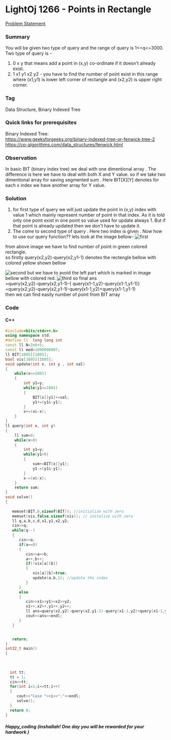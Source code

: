 # LightOj 1266 - Points in Rectangle
[Problem Statement](http://lightoj.com/volume_showproblem.php?problem=1266)  
### Summary
You will be given two type of query and the range of query is 1<=q<=3000. Two type of query is -
1. 0 x y  that means add a point in (x,y) co-ordinate if it doesn't already exist.
2. 1 x1 y1 x2 y2 - you have to find the number of point exist in this range where     (x1,y1) is lower left corner of rectangle and (x2,y2) is upper right corner. 

### Tag
Data Structure, Binary Indexed Tree
### Quick links for prerequisites
Binary Indexed Tree:  
https://www.geeksforgeeks.org/binary-indexed-tree-or-fenwick-tree-2
https://cp-algorithms.com/data_structures/fenwick.html
### Observation 
In basic BIT (binary index tree) we deal with one dimentional array . The difference is here we have to deal with both X and Y value. so if we take two dimentional array for saving segmented sum . Here BIT[X][Y] denotes for each x index we have another array for Y value. 
### Solution 
1. for first type of query we will just update the point in (x,y) index with value 1 which mainly represent number of point in that index. As it is told only one point exist in one point so value used for update always 1. But if that point is already updated then we don't have to update it.
2. The come to second type of query . Here two index is given . Now how to use our query function?? lets look at the image bellow-
![first](https://user-images.githubusercontent.com/52863153/227806473-b97210cb-ed3d-4978-962a-b1d02bff6eb0.png)

from above image we have to find number of point in green colored rectangle. <br>
so firstly query(x2,y2)-query(x2,y1-1) denotes the rectengle bellow with colored yellow shown bellow

![second](https://user-images.githubusercontent.com/52863153/227806592-5822527d-32a8-4300-ab63-989753d6a8d0.png)
but we have to avoid the left part which is marked in image bellow with colored red.
![third](https://user-images.githubusercontent.com/52863153/227806619-5faad985-a9d9-4aec-ba8e-7ddb624d2570.png)
so final ans <br>
=query(x2,y2)-query(x2,y1-1)-{ query(x1-1,y2)-query(x1-1,y1-1)} <br>
=query(x2,y2)-query(x2,y1-1)-query(x1-1,y2)+query(x1-1,y1-1) <br>
then we can find easily number of point from BIT array 

### Code

#### C++
```cpp
#include<bits/stdc++.h>
using namespace std;
#define ll  long long int
const ll N=2e6+5;
const ll mod=1000000007;
ll BIT[1005][1005];
bool vis[1005][1005];
void update(int x, int y , int val)
{
    while(x<=1001)
    {
        int y1=y;
        while(y1<=1001)
        {
            BIT[x][y1]+=val;
            y1+=(y1&-y1);
        }
        x+=(x&-x);
    }
}
ll query(int x, int y)
{
    ll sum=0;
    while(x>0)
    {
        int y1=y;
        while(y1>0)
        {
            sum+=BIT[x][y1];
            y1-=(y1&-y1);
        }
        x-=(x&-x);
    }
    return sum;
}
void solve()
{
   
   memset(BIT,0,sizeof(BIT)); //initialize with zero 
   memset(vis,false,sizeof(vis)); // initalize with zero
   ll q,a,b,c,d,x1,y1,x2,y2;
   cin>>q;
   while(q--)
   {
      cin>>a;
      if(a==0)
      {
         cin>>a>>b;
         a++,b++;
         if(!vis[a][b])
         {
            vis[a][b]=true; 
            update(a,b,1); //update the index 
         }
      }
      else
      {
         cin>>x1>>y1>>x2>>y2;
         x1++,x2++,y1++,y2++;
         ll ans=query(x2,y2)-query(x2,y1-1)-query(x1-1,y2)+query(x1-1,y1-1); /* find total point inside the given rectengle */
         cout<<ans<<endl;
      }
   }


   return;
}
int32_t main()
{
 
 
 
  int tt;
  tt = 1;
  cin>>tt;
  for(int i=1;i<=tt;i++)
  {
     cout<<"Case "<<i<<":"<<endl;
     solve();
  }
  return 0;
}
```
##### Happy_coding (inshallah! One day you will be rewarded for your hardwork )
